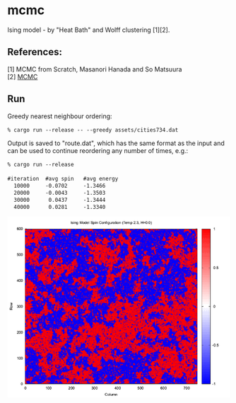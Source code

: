 mcmc
==============

Ising model - by "Heat Bath" and Wolff clustering [1][2]. 

References:
-----------
[1] MCMC from Scratch, Masanori Hanada and So Matsuura <br/>
[2] [MCMC](https://github.com/masanorihanada/MCMC-Sample-Codes) <br/>

Run
-----

Greedy nearest neighbour ordering:
```
% cargo run --release -- --greedy assets/cities734.dat 

```

Output is saved to "route.dat", which has the same format as the input and can be used to
continue reordering any number of times, e.g.:

```
% cargo run --release 

#iteration  #avg spin   #avg energy
  10000     -0.0702     -1.3466
  20000     -0.0043     -1.3503
  30000      0.0437     -1.3444
  40000      0.0281     -1.3340

```


![GIF](https://github.com/jesper-olsen/mcmc/blob/main/ising/Assets/animated_Wolf_h0_t2_3.gif) 
